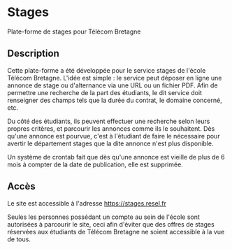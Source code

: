 # Stages
Plate-forme de stages pour Télécom Bretagne

## Description
  Cette plate-forme a été développée pour le service stages de l'école Télécom Bretagne.
  L'idée est simple : le service peut déposer en ligne une annonce de stage ou d'alternance via une URL ou un fichier PDF.
  Afin de permettre une recherche de la part des étudiants, le dit service doit renseigner des champs tels
  que la durée du contrat, le domaine concerné, etc.
  
  Du côté des étudiants, ils peuvent effectuer une recherche selon leurs propres critères, et parcourir les
  annonces comme ils le souhaitent. Dès qu'une annonce est pourvue, c'est à l'étudiant de faire le nécessaire
  pour avertir le département stages que la dite annonce n'est plus disponible.
  
  Un système de crontab fait que dès qu'une annonce est vieille de plus de 6 mois à compter de la date de publication,
  elle est supprimée.
  
## Accès
  Le site est accessible à l'adresse https://stages.resel.fr
  
  Seules les personnes possédant un compte au sein de l'école sont autorisées à parcourir le site,
  ceci afin d'éviter que des offres de stages réservées aux étudiants de Télécom Bretagne ne soient
  accessible à la vue de tous.
